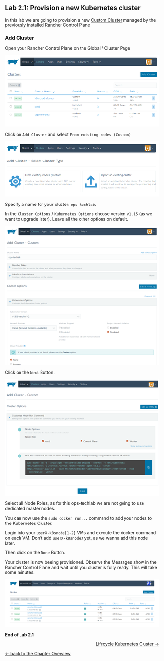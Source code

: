 ## Lab 2.1: Provision a new Kubernetes cluster

In this lab we are going to provision a new [Custom Cluster](https://rancher.com/docs/rancher/v2.x/en/cluster-provisioning/custom-clusters/) managed by the previously installed Rancher Control Plane


### Add Cluster

Open your Rancher Control Plane on the Global / Cluster Page

![Rancher Cluster List](../resources/images/global_cluster_dashboard.png)

Click on `Add Cluster` and select `From existing nodes (Custom)`

![Rancher Cluster List](../resources/images/addcustomcluster.png)

Specify a name for your cluster: `ops-techlab`.

In the `Cluster Options` / `Kubernetes Options` choose version `v1.15` (as we want to upgrade later). Leave all the other options on default.

![Rancher Cluster List](../resources/images/addcluster_options.png)

Click on the `Next` Button. 

![Rancher Cluster List](../resources/images/addcluster_dockercommand.png)

Select all Node Roles, as for this ops-techlab we are not going to use dedicated master nodes.

You can now use the `sudo docker run...` command to add your nodes to the Kubernetes Cluster.

Login into your `userX-k8snode[1-2]` VMs and execute the docker command on each VM. Don't add `userX-k8snode3` yet, as we wanna add this node later.

Then click on the `Done` Button. 

Your cluster is now beeing provisioned. Observe the Messages show in the Rancher Control Plane and wait until you cluster is fully ready. This will take some minutes.

![Kubernetes Cluster rwady](../resources/images/cluster_ready.png)


**End of Lab 2.1**

<p width="100px" align="right"><a href="22_lifecyclerancher.md"> Lifecycle Kubernetes Cluster →</a></p>

[← back to the Chapter Overview](10_rancher.md)
